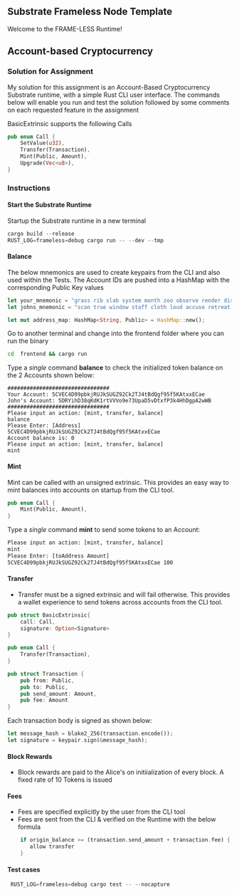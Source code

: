## Substrate Frameless Node Template

Welcome to the FRAME-LESS Runtime!

## Account-based Cryptocurrency

### Solution for Assignment
My solution for this assignment is an Account-Based Cryptocurrency Substrate runtime, with a simple Rust CLI user interface.
The commands below will enable you run and test the solution followed by some comments on each requested feature in the assignment

BasicExtrinsic supports the following Calls

```rust
pub enum Call {
	SetValue(u32),
	Transfer(Transaction),
	Mint(Public, Amount),
	Upgrade(Vec<u8>),
}

```
### Instructions

#### Start the Substrate Runtime
Startup the Substrate runtime in a new terminal

```rust
cargo build --release
RUST_LOG=frameless=debug cargo run -- --dev --tmp
```

#### Balance

The below mnemonics are used to create keypairs from the CLI and also used within the Tests.
The Account IDs are pushed into a HashMap with the corresponding Public Key values
```rust
let your_mnemonic = "grass rib slab system month zoo observe render display shallow clay venture";
let johns_mnemonic = "scan true window staff cloth loud accuse retreat tent rack glimpse genuine";

let mut address_map: HashMap<String, Public> = HashMap::new();

```

Go to another terminal and change into the frontend folder where you can run the binary

```bash
cd  frontend && cargo run
```

Type a *single* command **balance** to check the initialized token balance on the 2 Accounts shown below:
```
################################
Your Account: 5CVEC4D99pbkjRUJkSUGZ92Ck2TJ4tBdQgf95f5KAtxxECae
John's Account: 5DRYihD38qKdK1rtVVVo9e73UpaD5vDtxfP3k4HhDgpA2wWB
################################
Please input an action: [mint, transfer, balance]
balance
Please Enter: [Address]
5CVEC4D99pbkjRUJkSUGZ92Ck2TJ4tBdQgf95f5KAtxxECae
Account balance is: 0
Please input an action: [mint, transfer, balance]
mint
```

#### Mint
Mint can be called with an unsigned extrinsic. This provides an easy way to mint balances into accounts on startup from the CLI tool.

```rust
pub enum Call {
	Mint(Public, Amount),
}
```

Type a *single* command **mint** to send some tokens to an Account:

```bash
Please input an action: [mint, transfer, balance]
mint
Please Enter: [toAddress Amount]
5CVEC4D99pbkjRUJkSUGZ92Ck2TJ4tBdQgf95f5KAtxxECae 100
```

#### Transfer
- Transfer must be a signed extrinsic and will fail otherwise. This provides a wallet experience to send tokens across accounts from the CLI tool.

```rust
pub struct BasicExtrinsic{
	call: Call,
	signature: Option<Signature>
}

pub enum Call {
	Transfer(Transaction),
}

pub struct Transaction {
	pub from: Public,
	pub to: Public,
	pub send_amount: Amount,
	pub fee: Amount
}
```

Each transaction body is signed as shown below:
```rust
let message_hash = blake2_256(transaction.encode());
let signature = keypair.sign(&message_hash);
```

#### Block Rewards
- Block rewards are paid to the Alice's on initiialization of every block. A fixed rate of 10 Tokens is issued

#### Fees
- Fees are specified explicitly by the user from the CLI tool
- Fees are sent from the CLI & verified on the Runtime with the below formula

```rust
    if origin_balance >= (transaction.send_amount + transaction.fee) {
       allow transfer
    }
```

#### Test cases
```rust
 RUST_LOG=frameless=debug cargo test -- --nocapture
```

